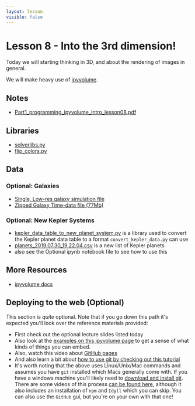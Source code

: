 ```yaml
---
layout: lesson
visible: false
---
```


# Lesson 8 - Into the 3rd dimension!

Today we will starting thinking in 3D, and about the rendering of images in general.

We will make heavy use of [ipyvolume](https://ipyvolume.readthedocs.io/en/latest/).

## Notes

 * [Part1_programming_ipyvolume_intro_lesson08.pdf](Part1_programming_ipyvolume_intro_lesson08.pdf)

## Libraries

 * [solverlibs.py](solverlibs.py)
 * [flip_colors.py](flip_colors.py)

## Data

### Optional: Galaxies

 * [Single, Low-res galaxy simulation file](data/outarrsnap_001_fac1n3.txt)
 * [Zipped Galaxy Time-data file (77Mb)](http://www.astroblend.com/ba2016/extra_resources/galaxyFiles.zip)
 
### Optional: New Kepler Systems

 * [kepler_data_table_to_new_planet_system.py](kepler_data_table_to_new_planet_system.py) is a library used to convert the Kepler planet data table to a format `convert_kepler_data.py` can use
 * [planets_2019.07.30_19.22.04.csv](planets_2019.07.30_19.22.04.csv) is a new list of Kepler planets
 * also see the Optional ipynb notebook file to see how to use this

## More Resources

 * [ipyvolume docs](https://ipyvolume.readthedocs.io/en/latest/)


## Deploying to the web (Optional)

This section is *quite* optional.  Note that if you go down this path it's expected you'll look over the reference materials provided:

 * First check out the optional lecture slides listed today
 * Also look at the [examples on this ipyvolume page](https://ipyvolume.readthedocs.io/en/latest/bqplot.html#) to get a sense of what kinds of things you can embed.
 * Also, watch this video about [GitHub pages](https://pages.github.com/)
 * And also learn a bit about [how to use git by checking out this tutorial](https://product.hubspot.com/blog/git-and-github-tutorial-for-beginners)
 * It's worth noting that the above uses Linux/Unix/Mac commands and assumes you have ```git``` installed which Macs generally come with. If you have a windows machine you'll likely need to [download and install git](https://git-scm.com/).  There are some videos of this process [can be found here](https://uiuc-ischool-dataviz.github.io/spring2019online/week10/), although it also includes an installation of ```npm``` and ```Idyll``` which you can skip.  You can also use the `GitHub` gui, but you're on your own with that one!
